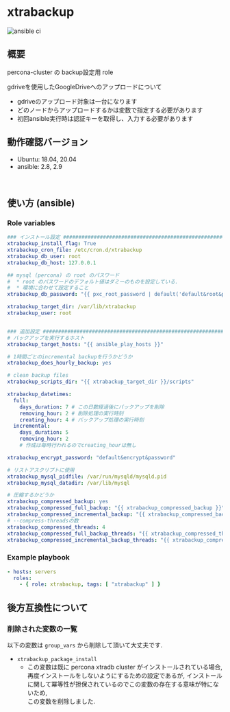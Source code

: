 # xtrabackup

![ansible ci](https://github.com/link-u/ansible-roles-v2_xtrabackup/workflows/ansible%20ci/badge.svg)

## 概要

percona-cluster の backup設定用 role

gdriveを使用したGoogleDriveへのアップロードについて

* gdriveのアップロード対象は一台になります
* どのノードからアップロードするかは変数で指定する必要があります
* 初回ansible実行時は認証キーを取得し、入力する必要があります

## 動作確認バージョン

* Ubuntu: 18.04, 20.04
* ansible: 2.8, 2.9

<br>

## 使い方 (ansible)

### Role variables

```yaml
### インストール設定 ###############################################################################
xtrabackup_install_flag: True
xtrabackup_cron_file: /etc/cron.d/xtrabackup
xtrabackup_db_user: root
xtrabackup_db_host: 127.0.0.1

## mysql (percona) の root のパスワード
#  * root のパスワードのデフォルト値はダミーのものを設定している.
#  * 環境に合わせて設定すること
xtrabackup_db_password: "{{ pxc_root_password | default('default&root&password') }}"

xtrabackup_target_dir: /var/lib/xtrabackup
xtrabackup_user: root


### 追加設定 ######################################################################################
# バックアップを実行するホスト
xtrabackup_target_hosts: "{{ ansible_play_hosts }}"

# 1時間ごとのincremental backupを行うかどうか
xtrabackup_does_hourly_backup: yes

# clean backup files
xtrabackup_scripts_dir: "{{ xtrabackup_target_dir }}/scripts"

xtrabackup_datetimes:
  full:
    days_duration: 7 # この日数経過後にバックアップを削除
    removing_hour: 2 # 削除処理の実行時刻
    creating_hour: 4 # バックアップ処理の実行時刻
  incremental:
    days_duration: 5
    removing_hour: 2
    # 作成は毎時行われるのでcreating_hourは無し

xtrabackup_encrypt_password: "default&encrypt&password"

# リストアスクリプトに使用
xtrabackup_mysql_pidfile: /var/run/mysqld/mysqld.pid
xtrabackup_mysql_datadir: /var/lib/mysql

# 圧縮するかどうか
xtrabackup_compressed_backup: yes
xtrabackup_compressed_full_backup: "{{ xtrabackup_compressed_backup }}"
xtrabackup_compressed_incremental_backup: "{{ xtrabackup_compressed_backup }}"
# --compress-threadsの数
xtrabackup_compressed_threads: 4
xtrabackup_compressed_full_backup_threads: "{{ xtrabackup_compressed_threads }}"
xtrabackup_compressed_incremental_backup_threads: "{{ xtrabackup_compressed_threads }}"
```

### Example playbook

```yaml
- hosts: servers
  roles:
    - { role: xtrabackup, tags: [ "xtrabackup" ] }
```

## 後方互換性について

### 削除された変数の一覧

以下の変数は `group_vars` から削除して頂いて大丈夫です.

* `xtrabackup_package_install`
  * この変数は既に percona xtradb cluster がインストールされている場合, 
    再度インストールをしないようにするための設定であるが, 
    インストールに関して冪等性が担保されているのでこの変数の存在する意味が特にないため,  
    この変数を削除しました.
